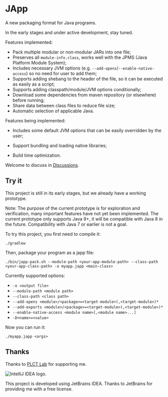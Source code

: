 # JApp

A new packaging format for Java programs. 

In the early stages and under active development, stay tuned.

Features implemented:

* Pack multiple modular or non-modular JARs into one file;
* Preserves all `module-info.class`, works well with the JPMS (Java Platform Module System);
* Includes necessary JVM options (e.g. `--add-opens`/`--enable-native-access`) so no need for user to add them;
* Supports adding shebang to the header of the file, so it can be executed as easily as a script;
* Supports adding classpath/module/JVM options conditionally;
* Download some dependencies from maven repository (or elsewhere) before running;
* Share data between class files to reduce file size;
* Automatic selection of applicable Java.

Features being implemented:

* Includes some default JVM options that can be easily overridden by the user;

* Support bundling and loading native libraries;
* Build time optimization.

Welcome to discuss in [Discussions](https://github.com/Glavo/japp/discussions).

## Try it

This project is still in its early stages, but we already have a working prototype.

Note: The purpose of the current prototype is for exploration and verification, 
many important features have not yet been implemented.
The current prototype only supports Java 9+, it will be compatible with Java 8 in the future.
Compatibility with Java 7 or earlier is not a goal.

To try this project, you first need to compile it:

```shell
./gradlew
```

Then, package your program as a japp file:

```shell
./bin/japp-pack.sh --module-path <your-app-module-path> --class-path <your-app-class-path> -o myapp.japp <main-class>
```

Currently supported options:

* `-o <output file>`
* `--module-path <module path>`
* `--class-path <class path>`
* `--add-opens <module>/<package>=<target-module>(,<target-module>)*`
* `--add-exports <module>/<package>=<target-module>(,<target-module>)*`
* `--enable-native-access <module name>[,<module name>...]`
* `-D<name>=<value>`

Now you can run it:

```shell
./myapp.japp <args>
```

## Thanks

Thanks to [PLCT Lab](https://plctlab.github.io/) for supporting me.

<img src="https://resources.jetbrains.com/storage/products/company/brand/logos/IntelliJ_IDEA.svg" alt="IntelliJ IDEA logo.">

This project is developed using JetBrains IDEA. Thanks to JetBrains for providing me with a free license.

